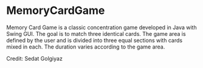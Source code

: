 # MemoryCardGame
Memory Card Game is a classic concentration game developed in Java with Swing GUI. The goal is to match three identical cards. The game area is defined by the user and is divided into three equal sections with cards mixed in each. The duration varies according to the game area.

Credit: Sedat Golgiyaz
